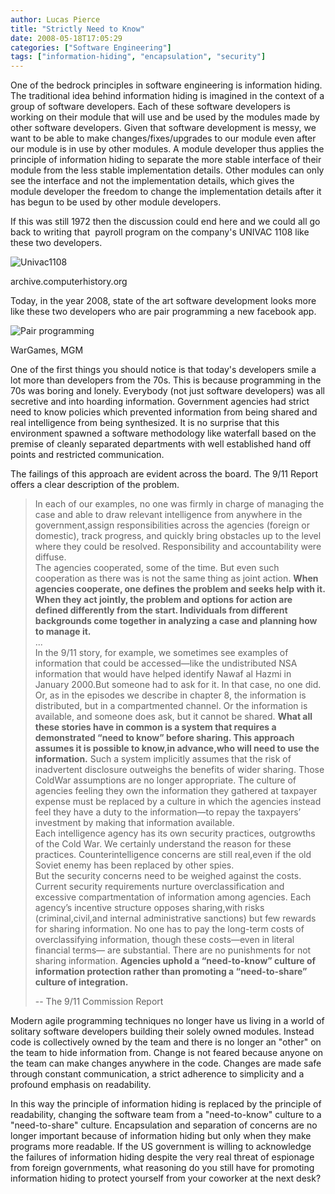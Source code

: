 ```yaml
---
author: Lucas Pierce
title: "Strictly Need to Know"
date: 2008-05-18T17:05:29
categories: ["Software Engineering"]
tags: ["information-hiding", "encapsulation", "security"]
---
```


One of the bedrock principles in software engineering is information hiding. The traditional idea behind information hiding is imagined in the context of a group of software developers. Each of these software developers is working on their module that will use and be used by the modules made by other software developers. Given that software development is messy, we want to be able to make changes/fixes/upgrades to our module even after our module is in use by other modules. A module developer thus applies the principle of information hiding to separate the more stable interface of their module from the less stable implementation details. Other modules can only see the interface and not the implementation details, which gives the module developer the freedom to change the implementation details after it has begun to be used by other module developers.

If this was still 1972 then the discussion could end here and we could all go back to writing that  payroll program on the company's UNIVAC 1108 like these two developers.

![Univac1108](http://www.bonnycode.com/photos/uncategorized/2008/05/18/univac1108_2.jpg "Univac1108")

archive.computerhistory.org

Today, in the year 2008, state of the art software development looks more like these two developers who are pair programming a new facebook app.

![Pair programming](http://www.bonnycode.com/photos/uncategorized/2008/05/18/pairprog.jpg "Pair programming")

WarGames, MGM

One of the first things you should notice is that today's developers smile a lot more than developers from the 70s. This is because programming in the 70s was boring and lonely. Everybody (not just software developers) was all secretive and into hoarding information. Government agencies had strict need to know policies which prevented information from being shared and real intelligence from being synthesized. It is no surprise that this environment spawned a software methodology like waterfall based on the premise of cleanly separated departments with well established hand off points and restricted communication.

The failings of this approach are evident across the board. The 9/11 Report offers a clear description of the problem.

> In each of our examples, no one was firmly in charge of managing the case and able to draw relevant intelligence from anywhere in the government,assign responsibilities across the agencies (foreign or domestic), track progress, and quickly bring obstacles up to the level where they could be resolved. Responsibility and accountability were diffuse.   
> The agencies cooperated, some of the time. But even such cooperation as there was is not the same thing as joint action. **When agencies cooperate, one defines the problem and seeks help with it. When they act jointly, the problem and options for action are defined differently from the start. Individuals from different backgrounds come together in analyzing a case and planning how to manage it.**  
> ...  
> In the 9/11 story, for example, we sometimes see examples of information that could be accessed—like the undistributed NSA information that would have helped identify Nawaf al Hazmi in January 2000.But someone had to ask for it. In that case, no one did. Or, as in the episodes we describe in chapter 8, the information is distributed, but in a compartmented channel. Or the information is available, and someone does ask, but it cannot be shared. **What all these stories have in common is a system that requires a demonstrated “need to know” before sharing. This approach assumes it is possible to know,in advance,who will need to use the information.** Such a system implicitly assumes that the risk of inadvertent disclosure outweighs the benefits of wider sharing. Those ColdWar assumptions are no longer appropriate. The culture of agencies feeling they own the information they gathered at taxpayer expense must be replaced by a culture in which the agencies instead feel they have a duty to the information—to repay the taxpayers’ investment by making that information available.   
> Each intelligence agency has its own security practices, outgrowths of the Cold War. We certainly understand the reason for these practices. Counterintelligence concerns are still real,even if the old Soviet enemy has been replaced by other spies.   
> But the security concerns need to be weighed against the costs. Current security requirements nurture overclassification and excessive compartmentation of information among agencies. Each agency’s incentive structure opposes sharing,with risks (criminal,civil,and internal administrative sanctions) but few rewards for sharing information. No one has to pay the long-term costs of overclassifying information, though these costs—even in literal financial terms— are substantial. There are no punishments for not sharing information. **Agencies uphold a “need-to-know” culture of information protection rather than promoting a “need-to-share” culture of integration.**
>
> -- The 9/11 Commission Report

Modern agile programming techniques no longer have us living in a world of solitary software developers building their solely owned modules. Instead code is collectively owned by the team and there is no longer an "other" on the team to hide information from. Change is not feared because anyone on the team can make changes anywhere in the code. Changes are made safe through constant communication, a strict adherence to simplicity and a profound emphasis on readability.

In this way the principle of information hiding is replaced by the principle of readability, changing the software team from a "need-to-know" culture to a "need-to-share" culture. Encapsulation and separation of concerns are no longer important because of information hiding but only when they make programs more readable. If the US government is willing to acknowledge the failures of information hiding despite the very real threat of espionage from foreign governments, what reasoning do you still have for promoting information hiding to protect yourself from your coworker at the next desk?